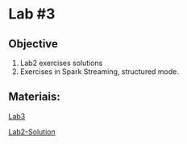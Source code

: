 # Lab #3

## Objective

1. Lab2 exercises solutions
2. Exercises in Spark Streaming, structured mode.

## Materiais:

[Lab3](https://github.com/smduarte/ps2024/blob/main/lab3/ps2024_lab3.ipynb)

[Lab2-Solution](https://github.com/smduarte/ps2024/blob/main/lab3/ps2024_lab2_sol.ipynb)
